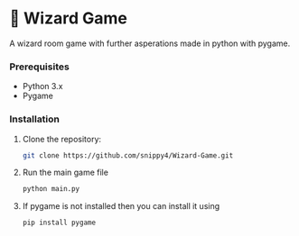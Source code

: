 # 🧙 Wizard Game

A wizard room game with further asperations made in python with pygame.

### Prerequisites
- Python 3.x
- Pygame

### Installation
1. Clone the repository:
   ```bash
   git clone https://github.com/snippy4/Wizard-Game.git
   ```
2. Run the main game file
   ```bash
   python main.py
   ```
3. If pygame is not installed then you can install it using
   ```bash
   pip install pygame
   ```
